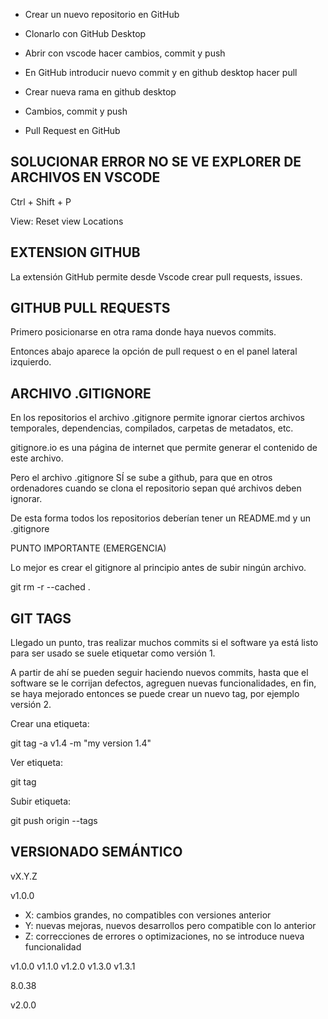 
* Crear un nuevo repositorio en GitHub
* Clonarlo con GitHub Desktop
* Abrir con vscode hacer cambios, commit y push

* En GitHub introducir nuevo commit y en github desktop hacer pull

* Crear nueva rama en github desktop
* Cambios, commit y push
* Pull Request en GitHub

## SOLUCIONAR ERROR NO SE VE EXPLORER DE ARCHIVOS EN VSCODE

Ctrl + Shift + P

View: Reset view Locations

## EXTENSION GITHUB 

La extensión GitHub permite desde Vscode crear pull requests, issues.

## GITHUB PULL REQUESTS

Primero posicionarse en otra rama donde haya nuevos commits.

Entonces abajo aparece la opción de pull request o en el panel lateral izquierdo.

## ARCHIVO .GITIGNORE


En los repositorios el archivo .gitignore permite ignorar ciertos archivos temporales, dependencias, compilados, carpetas de metadatos, etc. 

gitignore.io es una página de internet que permite generar el contenido de este archivo.

Pero el archivo .gitignore SÍ se sube a github, para que en otros ordenadores cuando se clona el repositorio sepan qué archivos deben ignorar.

De esta forma todos los repositorios deberían tener un README.md y un .gitignore

PUNTO IMPORTANTE (EMERGENCIA)

Lo mejor es crear el gitignore al principio antes de subir ningún archivo.

git rm -r --cached .

## GIT TAGS

Llegado un punto, tras realizar muchos commits si el software ya está listo para ser usado se suele etiquetar como versión 1.

A partir de ahí se pueden seguir haciendo nuevos commits, hasta que el software se le corrijan defectos, agreguen nuevas funcionalidades, en fin, se haya mejorado entonces se puede crear un nuevo tag, por ejemplo versión 2.

Crear una etiqueta:

git tag -a v1.4 -m "my version 1.4"

Ver etiqueta:

git tag

Subir etiqueta:

git push origin --tags

## VERSIONADO SEMÁNTICO

vX.Y.Z

v1.0.0

* X: cambios grandes, no compatibles con versiones anterior
* Y: nuevas mejoras, nuevos desarrollos pero compatible con lo anterior
* Z: correcciones de errores o optimizaciones, no se introduce nueva funcionalidad

v1.0.0
v1.1.0
v1.2.0
v1.3.0
v1.3.1

8.0.38

v2.0.0
